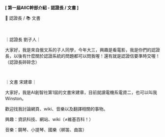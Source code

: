 **[ 第一屆AIIC幹部介紹 - 認證長 / 文書 ]**

📝 認證長 / 📚 文書

&nbsp;

｜認證長 劉子人｜

大家好，我是來自俄文系的子人同學，今年大三，興趣是看電影，我是你們的認證長，以後有什麼關於認證系統的問題都可以問我喔！還有就是認證信要準時交喔！（認證長碎碎念）

&nbsp;

｜文書 宋建章｜

大家好，我是AI創智社第1屆的文書宋建章，目前就讀電機系電資二，也可以叫我Winston。

歡迎找我討論網頁、wiki、音樂以及翻譯相關的事物。

興趣：資訊科技、網站、wiki（≠維基百科！）

音樂：鋼琴、小提琴、國樂（梆笛、曲笛）
